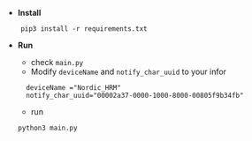 
* **Install**

```
    pip3 install -r requirements.txt 
```

* **Run**
  
  * check `main.py` 
  * Modify `deviceName` and `notify_char_uuid` to your infor
  ```
    deviceName ="Nordic_HRM"
    notify_char_uuid="00002a37-0000-1000-8000-00805f9b34fb" 
  ```
  * run
  ```
  python3 main.py
  ```
